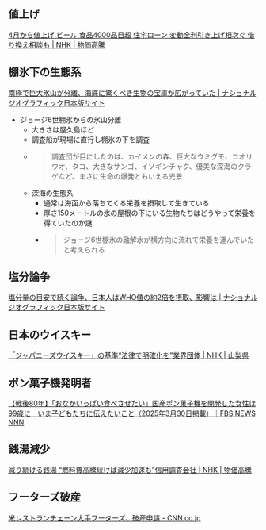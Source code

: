 ## 値上げ

[4月から値上げ ビール 食品4000品目超 住宅ローン 変動金利引き上げ相次ぐ 借り換え相談も | NHK | 物価高騰](https://www3.nhk.or.jp/news/html/20250331/k10014765981000.html)

## 棚氷下の生態系

[南極で巨大氷山が分離、海底に驚くべき生物の宝庫が広がっていた | ナショナル ジオグラフィック日本版サイト](https://natgeo.nikkeibp.co.jp/atcl/news/25/032700162/)

- ジョージ6世棚氷からの氷山分離
  - 大きさは屋久島ほど
  - 調査船が現場に直行し棚氷の下を調査
  - > 調査団が目にしたのは、カイメンの森、巨大なウミグモ、コオリウオ、タコ、大きなサンゴ、イソギンチャク、優美な深海のクラゲなど、まさに生命の爆発ともいえる光景
  - 深海の生態系
    - 通常は海面から落ちてくる栄養を摂取して生きている
    - 厚さ150メートルの氷の屋根の下にいる生物たちはどうやって栄養を得ていたのか謎
    - > ジョージ6世棚氷の融解水が横方向に流れて栄養を運んでいたと考えられる

## 塩分論争

[塩分量の目安で続く論争、日本人はWHO値の約2倍を摂取、影響は | ナショナル ジオグラフィック日本版サイト](https://natgeo.nikkeibp.co.jp/atcl/news/25/033100171/)

## 日本のウイスキー

[「ジャパニーズウイスキー」の基準“法律で明確化を”業界団体 | NHK | 山梨県](https://www3.nhk.or.jp/news/html/20250401/k10014766361000.html)

## ポン菓子機発明者

[【戦後80年】「おなかいっぱい食べさせたい」国産ポン菓子機を開発した女性は99歳に　いま子どもたちに伝えたいこと（2025年3月30日掲載）｜FBS NEWS NNN](https://news.ntv.co.jp/n/fbs/category/life/fscf42664b121a4d4fa2709eb9676b67b9)

## 銭湯減少

[減り続ける銭湯 “燃料費高騰続けば減少加速も”信用調査会社 | NHK | 物価高騰](https://www3.nhk.or.jp/news/html/20250331/k10014765561000.html)

## フーターズ破産

[米レストランチェーン大手フーターズ、破産申請 - CNN.co.jp](https://www.cnn.co.jp/business/35231217.html)
